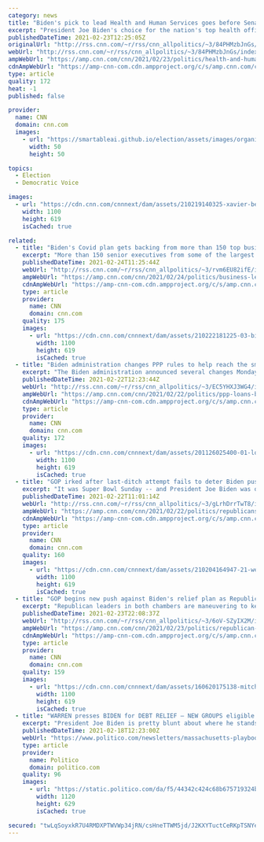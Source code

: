 ```yaml
---
category: news
title: "Biden's pick to lead Health and Human Services goes before Senate committees"
excerpt: "President Joe Biden's choice for the nation's top health official will go before Senate committees on Tuesday and Wednesday, as Republicans attempt to torpedo the nomination.\n    \n"
publishedDateTime: 2021-02-23T12:25:05Z
originalUrl: "http://rss.cnn.com/~r/rss/cnn_allpolitics/~3/84PHMzbJnGs/index.html"
webUrl: "http://rss.cnn.com/~r/rss/cnn_allpolitics/~3/84PHMzbJnGs/index.html"
ampWebUrl: "https://amp.cnn.com/cnn/2021/02/23/politics/health-and-human-services-confirmation-xavier-becerra/index.html"
cdnAmpWebUrl: "https://amp-cnn-com.cdn.ampproject.org/c/s/amp.cnn.com/cnn/2021/02/23/politics/health-and-human-services-confirmation-xavier-becerra/index.html"
type: article
quality: 172
heat: -1
published: false

provider:
  name: CNN
  domain: cnn.com
  images:
    - url: "https://smartableai.github.io/election/assets/images/organizations/cnn.com-50x50.jpg"
      width: 50
      height: 50

topics:
  - Election
  - Democratic Voice

images:
  - url: "https://cdn.cnn.com/cnnnext/dam/assets/210219140325-xavier-becerra-nov-2019-restricted-super-tease.jpg"
    width: 1100
    height: 619
    isCached: true

related:
  - title: "Biden's Covid plan gets backing from more than 150 top business leaders"
    excerpt: "More than 150 senior executives from some of the largest American companies across several major industries have lined up behind President Joe Biden's $1.9 trillion coronavirus relief package, according to a letter obtained by CNN.\n    \n"
    publishedDateTime: 2021-02-24T11:25:44Z
    webUrl: "http://rss.cnn.com/~r/rss/cnn_allpolitics/~3/rvm6EU82ifE/index.html"
    ampWebUrl: "https://amp.cnn.com/cnn/2021/02/24/politics/business-leaders-biden-covid-plan/index.html"
    cdnAmpWebUrl: "https://amp-cnn-com.cdn.ampproject.org/c/s/amp.cnn.com/cnn/2021/02/24/politics/business-leaders-biden-covid-plan/index.html"
    type: article
    provider:
      name: CNN
      domain: cnn.com
    quality: 175
    images:
      - url: "https://cdn.cnn.com/cnnnext/dam/assets/210222181225-03-biden-covid-deaths-0222-super-tease.jpg"
        width: 1100
        height: 619
        isCached: true
  - title: "Biden administration changes PPP rules to help reach the smallest businesses"
    excerpt: "The Biden administration announced several changes Monday to the Paycheck Protection Program in an effort to reach minority-owned and very small businesses that may have previously missed out on accessing loans to help weather the coronavirus pandemic.\n    \n"
    publishedDateTime: 2021-02-22T12:23:44Z
    webUrl: "http://rss.cnn.com/~r/rss/cnn_allpolitics/~3/EC5YHXJ3WG4/index.html"
    ampWebUrl: "https://amp.cnn.com/cnn/2021/02/22/politics/ppp-loans-biden-administration-small-businesses/index.html"
    cdnAmpWebUrl: "https://amp-cnn-com.cdn.ampproject.org/c/s/amp.cnn.com/cnn/2021/02/22/politics/ppp-loans-biden-administration-small-businesses/index.html"
    type: article
    provider:
      name: CNN
      domain: cnn.com
    quality: 172
    images:
      - url: "https://cdn.cnn.com/cnnnext/dam/assets/201126025400-01-los-angeles-restaurant-1123-super-tease.jpg"
        width: 1100
        height: 619
        isCached: true
  - title: "GOP irked after last-ditch attempt fails to deter Biden push for quick passage of Covid relief plan "
    excerpt: "It was Super Bowl Sunday -- and President Joe Biden was on the phone with Sen. Susan Collins.\n    \n"
    publishedDateTime: 2021-02-22T11:01:14Z
    webUrl: "http://rss.cnn.com/~r/rss/cnn_allpolitics/~3/gLrhDrrTwT8/index.html"
    ampWebUrl: "https://amp.cnn.com/cnn/2021/02/22/politics/republicans-joe-biden-covid-relief/index.html"
    cdnAmpWebUrl: "https://amp-cnn-com.cdn.ampproject.org/c/s/amp.cnn.com/cnn/2021/02/22/politics/republicans-joe-biden-covid-relief/index.html"
    type: article
    provider:
      name: CNN
      domain: cnn.com
    quality: 160
    images:
      - url: "https://cdn.cnn.com/cnnnext/dam/assets/210204164947-21-week-in-photos-0205-super-tease.jpg"
        width: 1100
        height: 619
        isCached: true
  - title: "GOP begins new push against Biden's relief plan as Republican leaders expect no defections in the ranks"
    excerpt: "Republican leaders in both chambers are maneuvering to keep all of their members in line against the $1.9 trillion Covid-19 relief plan, a move that would deny President Joe Biden a bipartisan victory and one that could scuttle the bill in the Senate if any Democrat breaks ranks.\n    \n"
    publishedDateTime: 2021-02-23T22:08:37Z
    webUrl: "http://rss.cnn.com/~r/rss/cnn_allpolitics/~3/6oV-SZyIX2M/index.html"
    ampWebUrl: "https://amp.cnn.com/cnn/2021/02/23/politics/republican-opposition-biden-relief-plan/index.html"
    cdnAmpWebUrl: "https://amp-cnn-com.cdn.ampproject.org/c/s/amp.cnn.com/cnn/2021/02/23/politics/republican-opposition-biden-relief-plan/index.html"
    type: article
    provider:
      name: CNN
      domain: cnn.com
    quality: 159
    images:
      - url: "https://cdn.cnn.com/cnnnext/dam/assets/160620175138-mitch-mcconnell-super-tease.jpg"
        width: 1100
        height: 619
        isCached: true
  - title: "WARREN presses BIDEN for DEBT RELIEF — NEW GROUPS eligible for COVID SHOTS — BEACON HILL to probe VAX rollout"
    excerpt: "President Joe Biden is pretty blunt about where he stands on canceling $50,000 per borrower in student loan debt. “I will not make that happen,” Biden said during a CNN town hall earlier this week. But Sen."
    publishedDateTime: 2021-02-18T12:23:00Z
    webUrl: "https://www.politico.com/newsletters/massachusetts-playbook/2021/02/18/warren-presses-biden-for-debt-relief-new-groups-eligible-for-covid-shots-beacon-hill-to-probe-vax-rollout-491796"
    type: article
    provider:
      name: Politico
      domain: politico.com
    quality: 96
    images:
      - url: "https://static.politico.com/da/f5/44342c424c68b675719324b1106b/politico.jpg"
        width: 1120
        height: 629
        isCached: true

secured: "twLqSoyxkR7U4RMDXPTWVWp34jRN/csHneTTWM5jd/J2KXYTuctCeRKpTSNYe35orepCfQ4rE8p0JICfgsrRz5IgA8ir03PykJLH1uwpRiI1yNerFidSKV4tKRKe0fj5M7IDzKMlxZ4vK958pjb8PcV5g3sSV5PtSO/E9nDQY0aDV2R2F43M07FoTIJ6TJ7XD7Y2Q5mbgt9BtW4Y8hvwIpf9kXJqk3yEaLfyx/RRNb3UyCXR9SYrZ3B9iJbl46QyiituUgCepKuJzqZPBTpR2NoUNeou0Bh9MpUNE89qApTw+gfO2el2wKac4a5q22CFIB1gl7MR+BCNfias7PC35oNXf2KWMFkXXztVso35NTI=;Bux0Njv4AsRF1gzETHoaoQ=="
---
```


